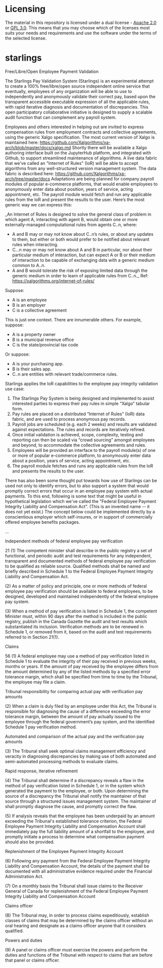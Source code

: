 # Licensing

The material in this repository is licensed under a dual license -
[Apache 2.0](./LICENSE.AL) or [GPL 3.0](./LICENSE.GPL). This means
that you may choose which of the licenses most suits your needs and
requirements and use the software under the terms of the selected
license.


# starlings

Free/Libre/Open Employee Payment Validation

The Starlings Pay Validation System (Starlings) is an experimental attempt to create a 100% free/libre/open source independent online service that eventually, employees of any organization will be able to use to independently and anonymously validate their correct pay, based upon the transparent accessible executable expression of all the applicable rules, with rapid iterative diagnosis and documentation of discrepancies. This open participatory collaborative initiative is designed to supply a scalable audit function that can complement any payroll system.

Employees and others interested in helping out are invited to express compensation rules from employment contracts and collective agreements, using the generic Xalgo specification. The most current version of Xalgo is maintained here: https://github.com/Xalgorithms/xa-arch/blob/master/docs/xalgo.md Shortly there will be available a Xalgo authoring interface built on the JupyterHub platform, and integrated with Github, to support streamlined maintenance of algorithms. A live data fabric that we've called an "Internet of Rules" (IoR) will be able to accept algorithms from any well-structured version management system. The data fabric is described here: https://github.com/Xalgorithms/xa-arch/tree/master/docs  Adaptations are being planned for company payroll modules of popular e-commerce platforms, that would enable employees to anonymously enter data about position, years of service, acting appointment, etc.  The payroll module would fetch and run any applicable rules from the IoR and present the results to the user. Here’s the most generic way we can express this:

_An Internet of Rules is designed to solve the general class of problem in which agent A, interacting with agent B, would obtain one or more externally-managed computational rules from agents C..n, where:
* A and B may or may not know about C..n’s rules, or about any updates to them, but either or both would prefer to be notified about relevant rules when interacting.
* C…n may or may not know about A and B in particular, nor about their particular medium of interaction, but can expect A or B or their medium of interaction to be capable of exchanging data with a generic medium common to A..n.
* A and B would tolerate the risk of exposing limited data through the generic medium in order to learn of applicable rules from C..n._  Ref: https://xalgorithms.org/internet-of-rules/

Suppose:
* A is an employee
* B is an employer
* C is a collective agreement

This is just one context. There are innumerable others. For example, suppose: 
* A is a property owner
* B is a municipal revenue office
* C is the state/provincial tax code

Or suppose: 
* A is your purchasing app. 
* B is their sales app. 
* C..n are entities with relevant trade/commerce rules.

Starlings applies the IoR capabilities to the employee pay integrity validation use case:

1. The Starlings Pay System is being designed and implemented to assist interested parties to express their pay rules in simple “Xalgo” tabular form.
2. Pay rules are placed on a distributed “Internet of Rules” (IoR) data fabric, and are used to process anonymous pay records.
3. Payroll jobs are scheduled (e.g. each 2 weeks) and results are validated against expectations. The rules and records are iteratively refined.
4. Once initial validation is achieved, scope, complexity, testing and reporting can then be scaled via “crowd sourcing” amongst employees and beyond, to accommodate the collective agreements and rules. 
5. Employees will be provided an interface to the payroll module(s) of one or more of popular e-commerce platform, to anonymously enter data about a position, years of service, acting appointment, etc.  
6. The payroll module fetches and runs any applicable rules from the IoR and presents the results to the user.

There has also been some thought put towards how use of Starlings can be used not only to identify errors, but to also support a system that would promptly correct errors that occur in an employee pay system with actual payments. To this end, following is some text that might be useful in hypothetical legislation which we've called the "Federal Employee Payment Integrity Liability and Compensation Act". (This is an invented name -- it does not yet exist.) The concept below could be implemented directly by a conscientious employer which self-insures, or in support of commercially offered employee benefits packages.

...

Independent methods of federal employee pay verification

21 (1) The competent minister shall describe in the public registry a set of functional, and periodic audit and test requirements for any independent, transparent and documented methods of federal employee pay verification to be qualified as reliable source. Qualified methods shall be named and briefly described in Schedule 1 to the Federal Employee Payment Integrity Liability and Compensation Act. 

(2) As a matter of policy and principle, one or more methods of federal employee pay verification should be available to federal employees, to be designed, developed and maintained independently of the federal employee pay system.

(3) When a method of pay verification is listed in Schedule 1, the competent Minister must, within 90 days after the method is included in the public registry, publish in the Canada Gazette the audit and test results which substantiated its inclusion. Verification methods are to be renewed in Schedule 1, or removed from it, based on the audit and test requirements referred to in Section 21(1).

Claims

56 (1) A federal employee may use a method of pay verification listed in Schedule 1 to evaluate the integrity of their pay received in previous weeks, months or years. If the amount of pay received by the employee differs from the amount determined by any of the listed methods by a specified error tolerance margin, which shall be specified from time to time by the Tribunal, the employee may file a claim.

Tribunal responsibility for comparing actual pay with verification pay amounts

(2) When a claim is duly filed by an employee under this Act, the Tribunal is responsible for diagnosing the cause of a difference exceeding the error tolerance margin, between the amount of pay actually issued to the employee through the federal government’s pay system, and the identified Schedule 1 pay verification method. 

Automated and comparison of the actual pay and the verification pay amounts

(3) The Tribunal shall seek optimal claims management efficiency and veracity in diagnosing discrepancies by making use of both automated and semi-automated processing methods to evaluate claims.

Rapid response, iterative refinement

(4) The Tribunal shall determine if a discrepancy reveals a flaw in the method of pay verification listed in Schedule 1, or in the system which generated the payment to the employee, or both. Upon determining the source of a discrepancy the Tribunal shall notify the maintainer of that source through a structured issues management system. The maintainer of shall promptly diagnose the cause, and promptly correct the flaw.

(5) If analysis reveals that the employee has been underpaid by an amount exceeding the Tribunal's established tolerance criterion, the Federal Employee Payment Integrity Liability and Compensation Account shall immediately pay the full liability amount of a shortfall to the employee, and promptly initiate a process to determine what compensation payment should also be provided.

Replenishment of the Employee Payment Integrity Account

(6) Following any payment from the Federal Employee Payment Integrity Liability and Compensation Account, the details of the payment shall be documented with all administrative evidence required under the Financial Administration Act.

(7) On a monthly basis the Tribunal shall issue claims to the Receiver General of Canada for replenishment of the Federal Employee Payment Integrity Liability and Compensation Account

Claims officer

(8) The Tribunal may, in order to process claims expeditiously, establish classes of claims that may be determined by the claims officer without an oral hearing and designate as a claims officer anyone that it considers qualified.

Powers and duties

(9) A panel or claims officer must exercise the powers and perform the duties and functions of the Tribunal with respect to claims that are before that panel or claims officer.
